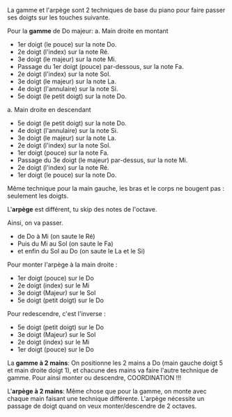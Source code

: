 La gamme et l'arpège sont 2 techniques de base du piano pour faire passer ses doigts sur les touches suivante. 

Pour la **gamme** de Do majeur: 
a. Main droite en montant
- 1er doigt (le pouce) sur la note Do.
- 2e doigt (l'index) sur la note Ré.
- 3e doigt (le majeur) sur la note Mi.
- Passage du 1er doigt (pouce) par-dessous, sur la note Fa.
- 2e doigt (l'index) sur la note Sol.
- 3e doigt (le majeur) sur la note La.
- 4e doigt (l'annulaire) sur la note Si.
- 5e doigt (le petit doigt) sur la note Do.

a. Main droite en descendant
- 5e doigt (le petit doigt) sur la note Do.
- 4e doigt (l'annulaire) sur la note Si.
- 3e doigt (le majeur) sur la note La.
- 2e doigt (l'index) sur la note Sol.
- 1er doigt (pouce) sur la note Fa.
- Passage du 3e doigt (le majeur) par-dessus, sur la note Mi.
- 2e doigt (l'index) sur la note Ré.
- 1er doigt (le pouce) sur la note Do.

Même technique pour la main gauche, les bras et le corps ne bougent pas : seulement les doigts.
</br>

L'**arpège** est différent, tu skip des notes de l'octave. 

Ainsi, on va passer.
- de Do à Mi (on saute le Ré)
- Puis du Mi au Sol (on saute le Fa)
- et enfin du Sol au Do (on saute le La et le Si)

Pour monter l'arpège à la main droite :
- 1er doigt (pouce) sur le Do
- 2e doigt (index) sur le Mi
- 3e doigt (Majeur) sur le Sol
- 5e doigt (petit doigt) sur le Do

Pour redescendre, c'est l'inverse :
- 5e doigt (petit doigt) sur le Do
- 3e doigt (Majeur) sur le Sol
- 2e doigt (index) sur le Mi
- 1er doigt (pouce) sur le Do



La **gamme à 2 mains**:
On positionne les 2 mains a Do (main gauche doigt 5 et main droite doigt 1), et chacune des mains va faire l'autre technique de gamme. Pour ainsi monter ou descendre, COORDINATION !!!

L'**arpège à 2 mains**:
Même chose que pour la gamme, on monte avec chaque main faisant une technique différente. 
L'arpège nécessite un passage de doigt quand on veux monter/descendre de 2 octaves.


